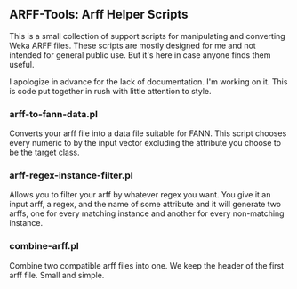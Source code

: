 ## ARFF-Tools: Arff Helper Scripts

This is a small collection of support scripts for manipulating and converting Weka ARFF files.
These scripts are mostly designed for me and not intended for general public use. But it's here in case anyone finds them useful.

I apologize in advance for the lack of documentation. I'm working on it.
This is code put together in rush with little attention to style.

### arff-to-fann-data.pl
Converts your arff file into a data file suitable for FANN. This script chooses every numeric to by the input vector excluding the attribute you choose to be the target class.

### arff-regex-instance-filter.pl
Allows you to filter your arff by whatever regex you want. You give it an input arff, a regex, and the name of
some attribute and it will generate two arffs, one for every matching instance and another for every non-matching instance.

### combine-arff.pl
Combine two compatible arff files into one. We keep the header of the first arff file. Small and simple.